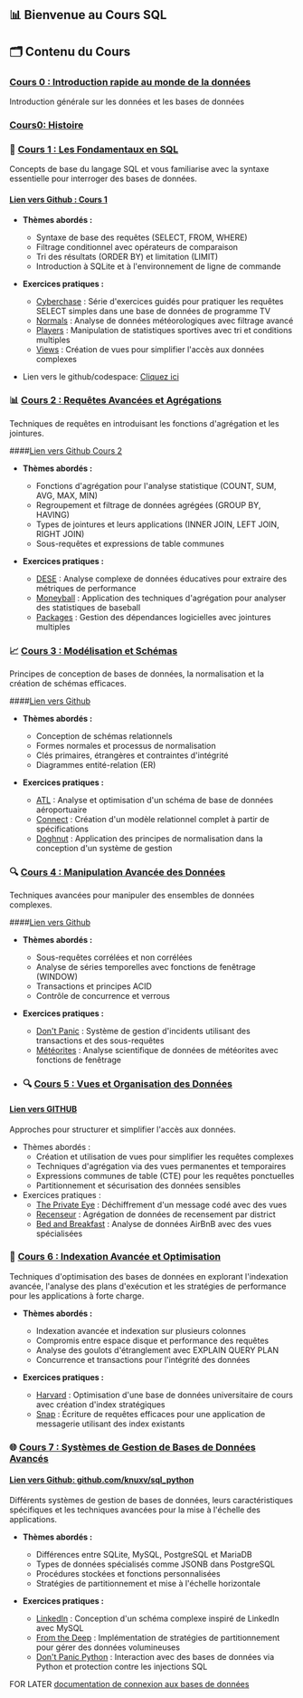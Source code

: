 ## 📊 Bienvenue au Cours SQL

## 🗂️ Contenu du Cours

### [Cours 0 : Introduction rapide au monde de la données](cours0/index.md)
Introduction générale sur les données et les bases de données

### [Cours0: Histoire](cours0/histoire.md)

### 📖 [Cours 1 : Les Fondamentaux en SQL](cours1/index.md)
Concepts de base du langage SQL et vous familiarise avec la syntaxe essentielle pour interroger des bases de données. 

#### [Lien vers Github : Cours 1](https://github.com/KnuxV/sql_cours1)

- **Thèmes abordés :**
  - Syntaxe de base des requêtes (SELECT, FROM, WHERE)
  - Filtrage conditionnel avec opérateurs de comparaison
  - Tri des résultats (ORDER BY) et limitation (LIMIT)
  - Introduction à SQLite et à l'environnement de ligne de commande

- **Exercices pratiques :**
  - [Cyberchase](cours1/cyberchase/instructions.md) : Série d'exercices guidés pour pratiquer les requêtes SELECT simples dans une base de données de programme TV
  - [Normals](cours1/normals/instructions.md) : Analyse de données météorologiques avec filtrage avancé
  - [Players](cours1/players/instructions.md) : Manipulation de statistiques sportives avec tri et conditions multiples
  - [Views](cours1/views/instructions.md) : Création de vues pour simplifier l'accès aux données complexes
- Lien vers le github/codespace: [Cliquez ici](https://github.com/KnuxV/sql_cours1#)

### 📊 [Cours 2 : Requêtes Avancées et Agrégations](cours2/index.md)
Techniques de requêtes en introduisant les fonctions d'agrégation et les jointures. 

####[Lien vers Github Cours 2](https://github.com/KnuxV/sql_cours2)

- **Thèmes abordés :**
  - Fonctions d'agrégation pour l'analyse statistique (COUNT, SUM, AVG, MAX, MIN)
  - Regroupement et filtrage de données agrégées (GROUP BY, HAVING)
  - Types de jointures et leurs applications (INNER JOIN, LEFT JOIN, RIGHT JOIN)
  - Sous-requêtes et expressions de table communes

- **Exercices pratiques :**
  - [DESE](cours2/dese/instructions.md) : Analyse complexe de données éducatives pour extraire des métriques de performance
  - [Moneyball](cours2/moneyball/instructions.md) : Application des techniques d'agrégation pour analyser des statistiques de baseball
  - [Packages](cours2/packages/instructions.md) : Gestion des dépendances logicielles avec jointures multiples

### 📈 [Cours 3 : Modélisation et Schémas](cours3/index.md)
Principes de conception de bases de données, la normalisation et la création de schémas efficaces.

####[Lien vers Github](https://github.com/KnuxV/sql_cours4)

- **Thèmes abordés :**
  - Conception de schémas relationnels
  - Formes normales et processus de normalisation
  - Clés primaires, étrangères et contraintes d'intégrité
  - Diagrammes entité-relation (ER)

- **Exercices pratiques :**
  - [ATL](cours3/atl/instructions.md) : Analyse et optimisation d'un schéma de base de données aéroportuaire
  - [Connect](cours3/connect/instructions.md) : Création d'un modèle relationnel complet à partir de spécifications
  - [Doghnut](cours3/doghnut/instructions.md) : Application des principes de normalisation dans la conception d'un système de gestion

### 🔍 [Cours 4 : Manipulation Avancée des Données](cours4/index.md)
Techniques avancées pour manipuler des ensembles de données complexes.

####[Lien vers Github](https://github.com/KnuxV/sql_cours5)

- **Thèmes abordés :**
  - Sous-requêtes corrélées et non corrélées
  - Analyse de séries temporelles avec fonctions de fenêtrage (WINDOW)
  - Transactions et principes ACID
  - Contrôle de concurrence et verrous

- **Exercices pratiques :**
  - [Don't Panic](cours4/dont-panic/instructions.md) : Système de gestion d'incidents utilisant des transactions et des sous-requêtes
  - [Météorites](cours4/meteorites/instructions.md) : Analyse scientifique de données de météorites avec fonctions de fenêtrage

- ### 🔍 [Cours 5 : Vues et Organisation des Données](cours5/index.md)
#### [Lien vers GITHUB](https://github.com/KnuxV/sql_cours3)
  Approches pour structurer et simplifier l'accès aux données.
  
  - Thèmes abordés :
    - Création et utilisation de vues pour simplifier les requêtes complexes
    - Techniques d'agrégation via des vues permanentes et temporaires
    - Expressions communes de table (CTE) pour les requêtes ponctuelles
    - Partitionnement et sécurisation des données sensibles
  - Exercices pratiques :
    - [The Private Eye](cours5/private/instructions.md) : Déchiffrement d'un message codé avec des vues
    - [Recenseur](cours5/census/instructions.md) : Agrégation de données de recensement par district
    - [Bed and Breakfast](cours5/bnb/instructions.md) : Analyse de données AirBnB avec des vues spécialisées

### 🔐 [Cours 6 : Indexation Avancée et Optimisation](cours6/index.md)
Techniques d'optimisation des bases de données en explorant l'indexation avancée, l'analyse des plans d'exécution et les stratégies de performance pour les applications à forte charge.

- **Thèmes abordés :**
  - Indexation avancée et indexation sur plusieurs colonnes
  - Compromis entre espace disque et performance des requêtes
  - Analyse des goulots d'étranglement avec EXPLAIN QUERY PLAN
  - Concurrence et transactions pour l'intégrité des données

- **Exercices pratiques :**
  - [Harvard](cours6/harvard/instructions.md) : Optimisation d'une base de données universitaire de cours avec création d'index stratégiques
  - [Snap](cours6/snap/instructions.md) : Écriture de requêtes efficaces pour une application de messagerie utilisant des index existants

### 🌐 [Cours 7 : Systèmes de Gestion de Bases de Données Avancés](cours7/index.md)

#### [Lien vers Github: github.com/knuxv/sql_python](https://github.com/KnuxV/sql_python)

Différents systèmes de gestion de bases de données, leurs caractéristiques spécifiques et les techniques avancées pour la mise à l'échelle des applications.

- **Thèmes abordés :**
  - Différences entre SQLite, MySQL, PostgreSQL et MariaDB
  - Types de données spécialisés comme JSONB dans PostgreSQL
  - Procédures stockées et fonctions personnalisées
  - Stratégies de partitionnement et mise à l'échelle horizontale

- **Exercices pratiques :**
  - [LinkedIn](cours7/linkedin/instructions.md) : Conception d'un schéma complexe inspiré de LinkedIn avec MySQL
  - [From the Deep](cours7/deep/instructions.md) : Implémentation de stratégies de partitionnement pour gérer des données volumineuses
  - [Don't Panic Python](cours7/dont-panic-python/instructions.md) : Interaction avec des bases de données via Python et protection contre les injections SQL



FOR LATER [documentation de connexion aux bases de données](https://documentation.unistra.fr/DNUM/Pedagogie/MAI_VIE/co/connexionApplicationBdD.html) 